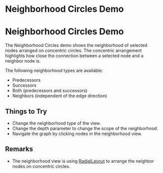 <!--
 //////////////////////////////////////////////////////////////////////////////
 // @license
 // This file is part of yFiles for HTML 2.6.0.4.
 // Use is subject to license terms.
 //
 // Copyright (c) 2000-2024 by yWorks GmbH, Vor dem Kreuzberg 28,
 // 72070 Tuebingen, Germany. All rights reserved.
 //
 //////////////////////////////////////////////////////////////////////////////
-->
# Neighborhood Circles Demo

# Neighborhood Circles Demo

The Neighborhood Circles demo shows the neighborhood of selected nodes arranged on concentric circles. The concentric arrangement highlights how close the connection between a selected node and a neighbor node is.

The following neighborhood types are available:

- Predecessors
- Successors
- Both (predecessors and successors)
- Neighbors (independent of the edge direction)

## Things to Try

- Change the neighborhood type of the view.
- Change the depth parameter to change the scope of the neighborhood.
- Navigate the graph by clicking nodes in the neighborhood view.

## Remarks

- The neighborhood view is using [RadialLayout](https://docs.yworks.com/yfileshtml/#/api/RadialLayout) to arrange the neighbor nodes on concentric circles.
